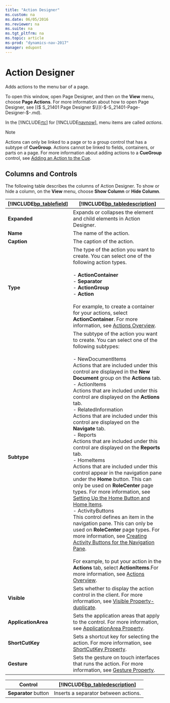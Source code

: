 ```yaml
---
title: "Action Designer"
ms.custom: na
ms.date: 06/05/2016
ms.reviewer: na
ms.suite: na
ms.tgt_pltfrm: na
ms.topic: article
ms-prod: "dynamics-nav-2017"
manager: edupont
---
```

# Action Designer
Adds actions to the menu bar of a page.  

 To open this window, open Page Designer, and then on the **View** menu, choose **Page Actions**. For more information about how to open Page Designer, see [\($ S\_21401 Page Designer $\)](-$-S_21401-Page-Designer-$-.md).  

 In the [!INCLUDE[rtc](../includes/rtc_md.md)] for [!INCLUDE[navnow](../includes/navnow_md.md)], menu items are called *actions*.  

> [!NOTE]  
>  Actions can only be linked to a page or to a group control that has a subtype of **CueGroup**. Actions cannot be linked to fields, containers, or parts on a page. For more information about adding actions to a **CueGroup** control, see [Adding an Action to the Cue](../Walkthrough--Creating-a-Cue-Based-on-a-FlowField.md#AddingActionToCue).  

## Columns and Controls  
The following table describes the columns of Action Designer. To show or hide a column, on the **View** menu, choose **Show Column** or **Hide Column**.

|[!INCLUDE[bp_tablefield](../includes/bp_tablefield_md.md)]|[!INCLUDE[bp_tabledescription](../includes/bp_tabledescription_md.md)]|  
|---------------------------------|---------------------------------------|  
|**Expanded**|Expands or collapses the element and child elements in Action Designer.|
|**Name**|The name of the action.|  
|**Caption**|The caption of the action.|  
|**Type**|The type of the action you want to create. You can select one of the following action types.<br /><br /> -   **ActionContainer**<br />-   **Separator**<br />-   **ActionGroup**<br />-   **Action**<br /><br /> For example, to create a container for your actions, select **ActionContainer**. For more information, see [Actions Overview](../Actions-Overview.md).|  
|**Subtype**|The subtype of the action you want to create. You can select one of the following subtypes:<br /><br /> -   NewDocumentItems<br />     Actions that are included under this control are displayed in the **New Document** group on the **Actions** tab.<br />-   ActionItems<br />     Actions that are included under this control are displayed on the **Actions** tab.<br />-   RelatedInformation<br />     Actions that are included under this control are displayed on the **Navigate** tab.<br />-   Reports<br />     Actions that are included under this control are displayed on the **Reports** tab.<br />-   HomeItems<br />     Actions that are included under this control appear in the navigation pane under the **Home** button. This can only be used on **RoleCenter** page types. For more information, see [Setting Up the Home Button and Home Items](../Setting-Up-the-Home-Button-and-Home-Items.md).<br />-   ActivityButtons<br />     This control defines an item in the navigation pane. This can only be used on **RoleCenter** page types. For more information, see [Creating Activity Buttons for the Navigation Pane](../Creating-Activity-Buttons-for-the-Navigation-Pane.md).<br /><br /> For example, to put your action in the **Actions** tab, select **ActionItems**.For more information, see [Actions Overview](../Actions-Overview.md).|
|**Visible**|Sets whether to display the action control in the client. For more information, see  [Visible Property-duplicate](../Visible-Property-duplicate.md).|  
|**ApplicationArea**|Sets the application areas that apply to the control. For more information, see [ApplicationArea Property](../ApplicationArea-Property.md).|
|**ShortCutKey**|Sets a shortcut key for selecting the action. For more information, see [ShortCutKey Property](../ShortCutKey-Property.md).|
|**Gesture**|Sets the gesture on touch interfaces that runs the action. For more information, see [Gesture Property](../Property-Gesture.md).|

|Control|[!INCLUDE[bp_tabledescription](../includes/bp_tabledescription_md.md)]|  
|-------------|---------------------------------------|  
|**Separator** button|Inserts a separator between actions.|
